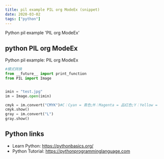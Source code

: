 ```yaml
---
title: pil example PIL org ModeEx (snippet)
date: 2020-03-02
tags: ["python"]
---
```

Python pil example 'PIL org ModeEx'


## python PIL org ModeEx

Python pil example: PIL org ModeEx

```python
#模式转换
from __future__ import print_function
from PIL import Image


imin = "test.jpg"
im = Image.open(imin)

cmyk = im.convert("CMYK")#C：Cyan = 青色;M：Magenta = 品红色;Y：Yellow = 黄色;K：Key Plate(blacK) = 定位套版色（黑色）
cmyk.show()
gray = im.convert("L")
gray.show()


```

## Python links

- Learn Python: https://pythonbasics.org/
- Python Tutorial: https://pythonprogramminglanguage.com
